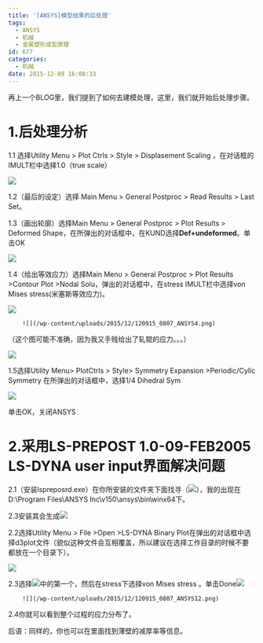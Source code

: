 ```yaml
---
title: '[ANSYS]模型结果的后处理'
tags:
  - ANSYS
  - 机械
  - 金属塑形成型原理
id: 677
categories:
  - 机械
date: 2015-12-09 16:08:33
---
```


再上一个BLOG里，我们提到了如何去建模处理，这里，我们就开始后处理步骤。

# 1.后处理分析

  1.1 选择Utility Menu > Plot Ctrls > Style > Displasement Scaling ，在对话框的IMULT栏中选择1.0（true scale）

![](/wp-content/uploads/2015/12/120915_0807_ANSYS1.png)

  1.2（最后的设定）选择 Main Menu > General Postproc > Read Results > Last Set。

  1.3（画出轮廓）选择Main Menu > General Postproc > Plot Results > Deformed Shape，在所弹出的对话框中，在KUND选择**Def+undeformed**。单击OK
		

![](/wp-content/uploads/2015/12/120915_0807_ANSYS2.png)

  1.4（给出等效应力）选择Main Menu > General Postproc > Plot Results >Contour Plot >Nodal Solu，弹出的对话框中，在stress IMULT栏中选择von Mises stress(米塞斯等效应力)。

![](/wp-content/uploads/2015/12/120915_0807_ANSYS3.png)

		![](/wp-content/uploads/2015/12/120915_0807_ANSYS4.png)

（这个图可能不准确，因为我又手贱给出了轧辊的应力。。。）

![](/wp-content/uploads/2015/12/120915_0807_ANSYS5.png)

 1.5选择Utility Menu> PlotCtrls > Style> Symmetry Expansion >Periodic/Cylic Symmetry 在所弹出的对话框中，选择1/4 Dihedral Sym

![](/wp-content/uploads/2015/12/120915_0807_ANSYS6.png)

单击OK，关闭ANSYS

# 2.采用LS-PREPOST 1.0-09-FEB2005 LS-DYNA user input界面解决问题

  2.1（安装lspreposrd.exe）在你所安装的文件夹下面找寻（![](/wp-content/uploads/2015/12/120915_0807_ANSYS7.png)），我的出现在D:\Program Files\ANSYS Inc\v150\ansys\bin\winx64下。

  2.3安装其会生成![](/wp-content/uploads/2015/12/120915_0807_ANSYS8.png)

  2.2选择Utility Menu > File >Open >LS-DYNA Binary Plot在弹出的对话框中选择d3plot文件（貌似这种文件会互相覆盖，所以建议在选择工作目录的时候不要都放在一个目录下）。

![](/wp-content/uploads/2015/12/120915_0807_ANSYS9.png)

  2.3选择![](/wp-content/uploads/2015/12/120915_0807_ANSYS10.png)中的第一个，然后在stress下选择von Mises stress 。单击Done![](/wp-content/uploads/2015/12/120915_0807_ANSYS11.png)

		![](/wp-content/uploads/2015/12/120915_0807_ANSYS12.png)

2.4你就可以看到整个过程的应力分布了。

后语：同样的，你也可以在里面找到薄壁的减厚率等信息。